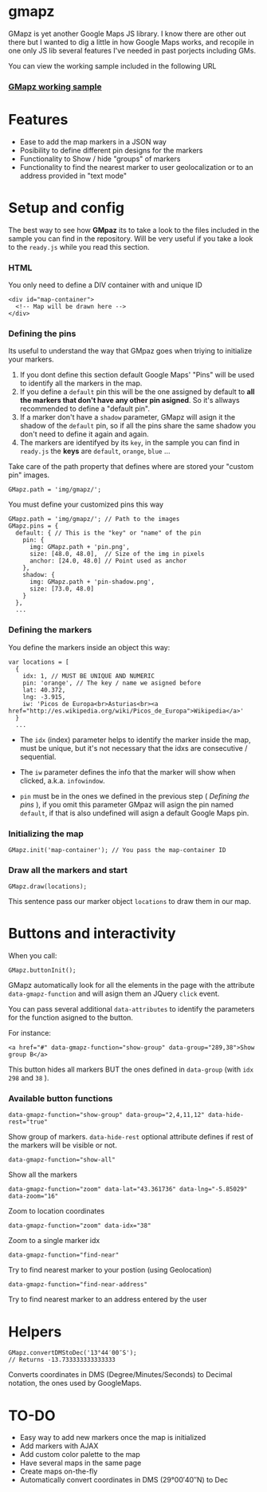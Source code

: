 gmapz
=====

GMapz is yet another Google Maps JS library. I know there are other out there but I wanted to dig a little in how Google Maps works, and recopile in one only JS lib several features I've needed in past porjects including GMs.

You can view the working sample included in the following URL

<h3><a href="http://htmlpreview.github.io/?https://github.com/carloscabo/gmapz/blob/master/index.htm" target="_blank">GMapz working sample</a></h3>

Features
========

- Ease to add the map markers in a JSON way
- Posibility to define different pin designs for the markers
- Functionality to Show / hide "groups" of markers
- Functionality to find the nearest marker to user geolocalization or to an address provided in "text mode"

Setup and config
================

The best way to see how **GMpaz** its to take a look to the files included in the sample you can find in the repository. Will be very useful if you take a look to the `ready.js` while you read this section.

### HTML

You only need to define a DIV container with and unique ID

    <div id="map-container">
      <!-- Map will be drawn here -->
    </div>
    

### Defining the pins

Its useful to understand the way that GMpaz goes when triying to initialize your markers.

1. If you dont define this section default Google Maps' "Pins" will be used to identify all the markers in the map.
2. If you define a `default` pin this will be the one assigned by default to **all the markers that don't have any other pin asigned**. So it's allways recommended to define a "default pin".
3. If a marker don't have a `shadow` parameter, GMapz will asign it the shadow of the `default` pin, so if all the pins share the same shadow you don't need to define it again and again.
4. The markers are identifyed by its `key`, in the sample you can find in `ready.js` the **keys** are `default`, `orange`, `blue` ...

Take care of the path property that defines where are stored your "custom pin" images.

    GMapz.path = 'img/gmapz/';
    
You must define your customized pins this way

    GMapz.path = 'img/gmapz/'; // Path to the images
    GMapz.pins = {
      default: { // This is the "key" or "name" of the pin
        pin: {
          img: GMapz.path + 'pin.png',
          size: [48.0, 48.0],  // Size of the img in pixels
          anchor: [24.0, 48.0] // Point used as anchor
        },
        shadow: {
          img: GMapz.path + 'pin-shadow.png',
          size: [73.0, 48.0]
        }
      },
      ...

### Defining the markers

You define the markers inside an object this way:

    var locations = [
      {
        idx: 1, // MUST BE UNIQUE AND NUMERIC
        pin: 'orange', // The key / name we asigned before
        lat: 40.372,
        lng: -3.915,
        iw: 'Picos de Europa<br>Asturias<br><a href="http://es.wikipedia.org/wiki/Picos_de_Europa">Wikipedia</a>'
      }
      ...

- The `idx` (index) parameter helps to identify the marker inside the map, must be unique, but it's not necessary that the idxs are consecutive / sequential.

- The `iw` parameter defines the info that the marker will show when clicked, a.k.a. `infowindow`.

- `pin` must be in the ones we defined in the previous step ( _Defining the pins_ ), if you omit this parameter GMpaz will asign the pin named `default`, if that is also undefined will asign a default Google Maps pin.

### Initializing the map

    GMapz.init('map-container'); // You pass the map-container ID
    
### Draw all the markers and start

    GMapz.draw(locations);
    
This sentence pass our marker object `locations` to draw them in our map.

Buttons and interactivity
=========================

When you call:

    GMapz.buttonInit();
    
GMapz automatically look for all the elements in the page with the attribute `data-gmapz-function` and will asign them an JQuery `click` event.
    
You can pass several additional `data-attributes` to identify the parameters for the function asigned to the button.

For instance:

    <a href="#" data-gmapz-function="show-group" data-group="289,38">Show group B</a>
    
This button hides all markers BUT the ones defined in `data-group` (with `idx` `298` and `38` ).

### Available button functions

    data-gmapz-function="show-group" data-group="2,4,11,12" data-hide-rest="true"
Show group of markers. `data-hide-rest` optional attribute defines if rest of the markers will be visible or not.

    data-gmapz-function="show-all"
Show all the markers

    data-gmapz-function="zoom" data-lat="43.361736" data-lng="-5.85029" data-zoom="16"
Zoom to location coordinates

    data-gmapz-function="zoom" data-idx="38"
Zoom to a single marker idx

    data-gmapz-function="find-near"
Try to find nearest marker to your postion (using Geolocation)

    data-gmapz-function="find-near-address"
Try to find nearest marker to an address entered by the user

Helpers
=======

    GMapz.convertDMStoDec('13°44′00″S');
    // Returns -13.733333333333333
    
Converts coordinates in DMS (Degree/Minutes/Seconds) to Decimal notation, the ones used by GoogleMaps.

TO-DO
=====

- Easy way to add new markers once the map is initialized
- Add markers with AJAX
- Add custom color palette to the map
- Have several maps in the same page
- Create maps on-the-fly
- Automatically convert coordinates in DMS (29°00′40″N) to Dec


